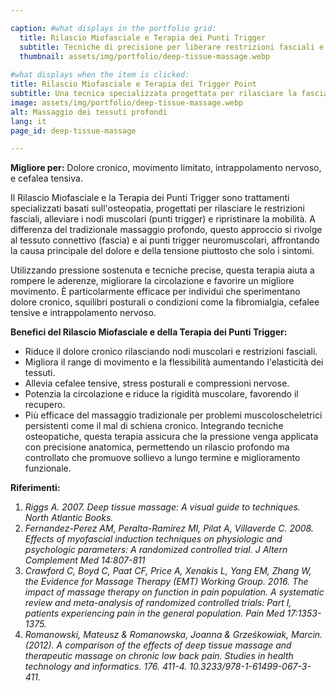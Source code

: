 ```yaml
---

caption: #what displays in the portfolio grid:
  title: Rilascio Miofasciale e Terapia dei Punti Trigger
  subtitle: Tecniche di precisione per liberare restrizioni fasciali e alleviare tensioni muscolari profonde.
  thumbnail: assets/img/portfolio/deep-tissue-massage.webp
  
#what displays when the item is clicked:
title: Rilascio Miofasciale e Terapia dei Trigger Point
subtitle: Una tecnica specializzata progettata per rilasciare la fascia tesa e i nodi muscolari, ripristinando il movimento e riducendo il dolore. Questo trattamento è particolarmente efficace per condizioni come la fibromialgia, il dolore cronico e il disagio legato alla tensione.
image: assets/img/portfolio/deep-tissue-massage.webp
alt: Massaggio dei tessuti profondi
lang: it
page_id: deep-tissue-massage

---
```

**Migliore per:** Dolore cronico, movimento limitato, intrappolamento nervoso, e cefalea tensiva.

Il Rilascio Miofasciale e la Terapia dei Punti Trigger sono trattamenti specializzati basati sull'osteopatia, progettati per rilasciare le restrizioni fasciali, alleviare i nodi muscolari (punti trigger) e ripristinare la mobilità. A differenza del tradizionale massaggio profondo, questo approccio si rivolge al tessuto connettivo (fascia) e ai punti trigger neuromuscolari, affrontando la causa principale del dolore e della tensione piuttosto che solo i sintomi.

Utilizzando pressione sostenuta e tecniche precise, questa terapia aiuta a rompere le aderenze, migliorare la circolazione e favorire un migliore movimento. È particolarmente efficace per individui che sperimentano dolore cronico, squilibri posturali o condizioni come la fibromialgia, cefalee tensive e intrappolamento nervoso.

**Benefici del Rilascio Miofasciale e della Terapia dei Punti Trigger:**
- Riduce il dolore cronico rilasciando nodi muscolari e restrizioni fasciali.
- Migliora il range di movimento e la flessibilità aumentando l'elasticità dei tessuti.
- Allevia cefalee tensive, stress posturali e compressioni nervose.
- Potenzia la circolazione e riduce la rigidità muscolare, favorendo il recupero.
- Più efficace del massaggio tradizionale per problemi muscoloscheletrici persistenti come il mal di schiena cronico.
Integrando tecniche osteopatiche, questa terapia assicura che la pressione venga applicata con precisione anatomica, permettendo un rilascio profondo ma controllato che promuove sollievo a lungo termine e miglioramento funzionale.

**Riferimenti:**

1. *Riggs A. 2007. Deep tissue massage: A visual guide to techniques. North Atlantic Books.*
2. *Fernandez-Perez AM, Peralta-Ramirez MI, Pilat A, Villaverde C. 2008. Effects of myofascial induction techniques on physiologic and psychologic parameters: A randomized controlled trial. J Altern Complement Med 14:807-811*
3. *Crawford C, Boyd C, Paat CF, Price A, Xenakis L, Yang EM, Zhang W, the Evidence for Massage Therapy (EMT) Working Group. 2016. The impact of massage therapy on function in pain population. A systematic review and meta-analysis of randomized controlled trials: Part I, patients experiencing pain in the general population. Pain Med 17:1353-1375.*
4. *Romanowski, Mateusz & Romanowska, Joanna & Grześkowiak, Marcin. (2012). A comparison of the effects of deep tissue massage and therapeutic massage on chronic low back pain. Studies in health technology and informatics. 176. 411-4. 10.3233/978-1-61499-067-3-411.*